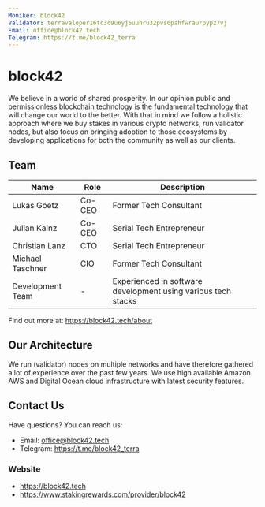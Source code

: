 ```yaml
---
Moniker: block42
Validator: terravaloper16tc3c9u6yj5uuhru32pvs0pahfwraurpypz7vj
Email: office@block42.tech
Telegram: https://t.me/block42_terra
---
```


# block42

We believe in a world of shared prosperity. In our opinion public and permissionless blockchain technology is the fundamental technology that will change our world to the better. With that in mind we follow a holistic approach where we buy stakes in various crypto networks, run validator nodes, but also focus on bringing adoption to those ecosystems by developing applications for both the community as well as our clients.

## Team

| Name             | Role    | Description                                                         |
| ---------------- | ------- | ------------------------------------------------------------------- |
| Lukas Goetz      | Co-CEO  | Former Tech Consultant                                              |
| Julian Kainz     | Co-CEO  | Serial Tech Entrepreneur                                            |
| Christian Lanz   | CTO     | Serial Tech Entrepreneur                                            |
| Michael Taschner | CIO     | Former Tech Consultant                                              |
| Development Team | -       | Experienced in software development using various tech stacks       |

Find out more at: https://block42.tech/about

## Our Architecture

We run (validator) nodes on multiple networks and have therefore gathered a lot of experience over the past few years. We use high available Amazon AWS and Digital Ocean cloud infrastructure with latest security features.

## Contact Us

Have questions? You can reach us:

- Email: office@block42.tech
- Telegram: https://t.me/block42_terra

### Website

- https://block42.tech
- https://www.stakingrewards.com/provider/block42

